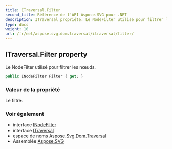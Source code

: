 ```yaml
---
title: ITraversal.Filter
second_title: Référence de l'API Aspose.SVG pour .NET
description: ITraversal propriété. Le NodeFilter utilisé pour filtrer les nœuds.
type: docs
weight: 10
url: /fr/net/aspose.svg.dom.traversal/itraversal/filter/
---
```

## ITraversal.Filter property

Le NodeFilter utilisé pour filtrer les nœuds.

```csharp
public INodeFilter Filter { get; }
```

### Valeur de la propriété

Le filtre.

### Voir également

* interface [INodeFilter](../../inodefilter/)
* interface [ITraversal](../)
* espace de noms [Aspose.Svg.Dom.Traversal](../../itraversal/)
* Assemblée [Aspose.SVG](../../../)


